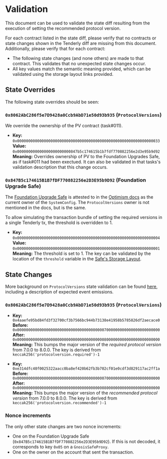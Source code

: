 # Validation

This document can be used to validate the state diff resulting from the execution of setting the recommended protocol version.

For each contract listed in the state diff, please verify that no contracts or state changes shown in the Tenderly diff are missing from this document. Additionally, please verify that for each contract:

- The following state changes (and none others) are made to that contract. This validates that no unexpected state changes occur.
- All key values match the semantic meaning provided, which can be validated using the storage layout links provided.

## State Overrides

The following state overrides should be seen:

### `0x8062AbC286f5e7D9428a0Ccb9AbD71e50d93b935` (`ProtocolVersions`)

We override the ownership of the PV contract (task#011).

- **Key:** `0x0000000000000000000000000000000000000000000000000000000000000033` <br/>
  **Value:** `0x000000000000000000000000847b5c174615b1b7fdf770882256e2d3e95b9d92` <br/>
  **Meaning:** Overrides ownership of PV to the Foundation Upgrades Safe, as if task#011 had been exectued.
      It can also be validated in that tasks's validation description that this change occurs.

### `0x847B5c174615B1B7fDF770882256e2D3E95b9D92` (Foundation Upgrade Safe)

The [Foundation Upgrade Safe](https://etherscan.io/address/0x847B5c174615B1B7fDF770882256e2D3E95b9D92) is attested to in the [Optimism docs](https://docs.optimism.io/chain/security/privileged-roles#system-config-owner) as the current owner of the `SystemConfig`.
The `ProtocolVersions` owner is not mentioned in the docs, but is the same.

To allow simulating the transaction bundle of setting the required versions in a single Tenderly tx, the threshold is overridden to 1.

- **Key:** `0x0000000000000000000000000000000000000000000000000000000000000004` <br/>
  **Value:** `0x0000000000000000000000000000000000000000000000000000000000000001` <br/>
  **Meaning:** The threshold is set to 1. The key can be validated by the location of the `threshold` variable in the [Safe's Storage Layout](https://github.com/safe-global/safe-smart-account/blob/v1.3.0/contracts/examples/libraries/GnosisSafeStorage.sol#L14).

## State Changes

More background on `ProtocolVersions` state validation can be found
[here](../../common/protocol-versions.md), including a description of expected event emissions.

### `0x8062AbC286f5e7D9428a0Ccb9AbD71e50d93b935` (`ProtocolVersions`)

- **Key:** `0x4aaefe95bd84fd3f32700cf3b7566bc944b73138e41958b5785826df2aecace0` <br/>
  **Before:** `0x0000000000000000000000000000000000000007000000000000000000000000` <br/>
  **After:** `0x0000000000000000000000000000000000000008000000000000000000000000` <br/>
  **Meaning:** This bumps the major version of the *required protocol version* from 7.0.0 to 8.0.0.
  The key is derived from `keccak256('protocolversion.required')-1`

- **Key:** `0xe314dfc40f0025322aacc0ba8ef420b62fb3b702cf01e0cdf3d829117ac2ff1a` <br/>
  **Before:** `0x0000000000000000000000000000000000000007000000000000000000000000` <br/>
  **After:** `0x0000000000000000000000000000000000000008000000000000000000000000` <br/>
  **Meaning:** This bumps the major version of the *recommended protocol version* from 7.0.0 to 8.0.0.
  The key is derived from `keccak256('protocolversion.recommended')-1`


### Nonce increments

The only other state changes are two nonce increments:

- One on the Foundation Upgrade Safe (`0x847B5c174615B1B7fDF770882256e2D3E95b9D92`). If this is not decoded, it corresponds to key `0x05` on a `GnosisSafeProxy`.
- One on the owner on the account that sent the transaction.

